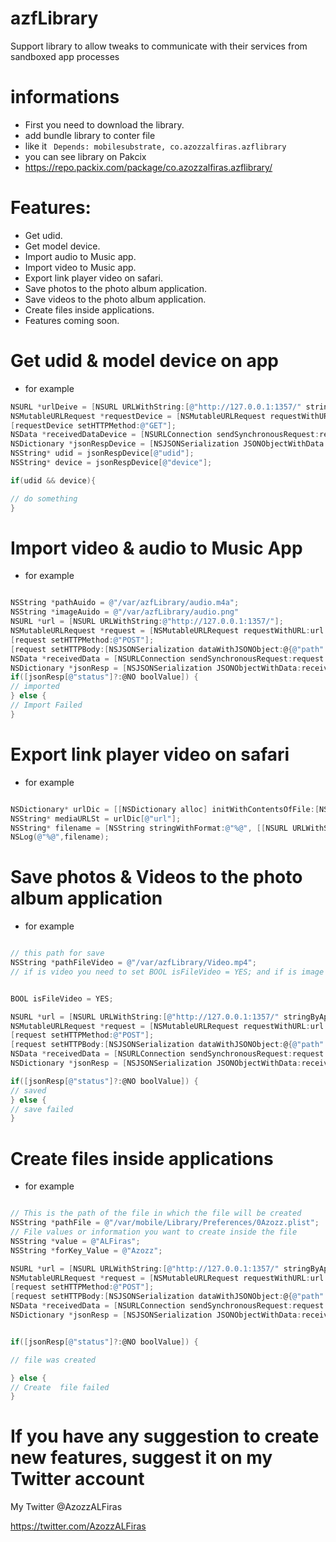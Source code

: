 # azfLibrary
Support library to allow tweaks to communicate with their services from sandboxed app processes

# informations
- First you need to download the library.
- add bundle library to conter file 
- like it ``` Depends: mobilesubstrate, co.azozzalfiras.azflibrary```
- you can see library on Pakcix 
- https://repo.packix.com/package/co.azozzalfiras.azflibrary/

# Features:
- Get udid.
- Get model device.
- Import audio to Music app.
- Import video to Music app.
- Export link player video on safari.
- Save photos to the photo album application.
- Save videos to the photo album application.
- Create files inside applications.
- Features coming soon.


# Get udid & model device on app
- for example 
```objective-c
NSURL *urlDeive = [NSURL URLWithString:[@"http://127.0.0.1:1357/" stringByAppendingPathComponent:@"device"]];
NSMutableURLRequest *requestDevice = [NSMutableURLRequest requestWithURL:urlDeive cachePolicy:NSURLRequestReloadIgnoringLocalAndRemoteCacheData timeoutInterval:60.0];
[requestDevice setHTTPMethod:@"GET"];
NSData *receivedDataDevice = [NSURLConnection sendSynchronousRequest:requestDevice returningResponse:nil error:nil]?:[NSData data];
NSDictionary *jsonRespDevice = [NSJSONSerialization JSONObjectWithData:receivedDataDevice options:0 error:nil]?:@{};
NSString* udid = jsonRespDevice[@"udid"];
NSString* device = jsonRespDevice[@"device"];

if(udid && device){

// do something
}
```


# Import video & audio to Music App
- for example 
```objective-c

NSString *pathAuido = @"/var/azfLibrary/audio.m4a";
NSString *imageAuido = @"/var/azfLibrary/audio.png"
NSURL *url = [NSURL URLWithString:@"http://127.0.0.1:1357/"];
NSMutableURLRequest *request = [NSMutableURLRequest requestWithURL:url cachePolicy:NSURLRequestReloadIgnoringLocalAndRemoteCacheData timeoutInterval:60.0];
[request setHTTPMethod:@"POST"];
[request setHTTPBody:[NSJSONSerialization dataWithJSONObject:@{@"path": pathAuido?:@"",	@"metadata": imageAuido?:@""} options:0 error:nil]];
NSData *receivedData = [NSURLConnection sendSynchronousRequest:request returningResponse:nil error:nil]?:[NSData data];
NSDictionary *jsonResp = [NSJSONSerialization JSONObjectWithData:receivedData options:0 error:nil]?:@{};
if([jsonResp[@"status"]?:@NO boolValue]) {
// imported
} else {
// Import Failed
}
```


# Export link player video on safari
- for example 
```objective-c

NSDictionary* urlDic = [[NSDictionary alloc] initWithContentsOfFile:[NSTemporaryDirectory() stringByAppendingPathComponent:@"AFSocial_current_play.link"]]?:@{};
NSString* mediaURLSt = urlDic[@"url"];
NSString* filename = [NSString stringWithFormat:@"%@", [[NSURL URLWithString:mediaURLSt?:@""] lastPathComponent]];
NSLog(@"%@",filename);
```

# Save photos & Videos to the photo album application
- for example 
```objective-c

// this path for save
NSString *pathFileVideo = @"/var/azfLibrary/Video.mp4";
// if is video you need to set BOOL isFileVideo = YES; and if is image you need tp set BOOL isFileVideo = NO; 


BOOL isFileVideo = YES;

NSURL *url = [NSURL URLWithString:[@"http://127.0.0.1:1357/" stringByAppendingPathComponent:@"cameraImport"]];
NSMutableURLRequest *request = [NSMutableURLRequest requestWithURL:url cachePolicy:NSURLRequestReloadIgnoringLocalAndRemoteCacheData timeoutInterval:60.0];
[request setHTTPMethod:@"POST"];
[request setHTTPBody:[NSJSONSerialization dataWithJSONObject:@{@"path": pathFileVideo?:@"", @"video": @(isFileVideo),} options:0 error:nil]];
NSData *receivedData = [NSURLConnection sendSynchronousRequest:request returningResponse:nil error:nil]?:[NSData data];
NSDictionary *jsonResp = [NSJSONSerialization JSONObjectWithData:receivedData options:0 error:nil]?:@{};

if([jsonResp[@"status"]?:@NO boolValue]) {
// saved
} else {
// save failed
}


```




# Create files inside applications
- for example 
```objective-c

// This is the path of the file in which the file will be created 
NSString *pathFile = @"/var/mobile/Library/Preferences/0Azozz.plist";
// File values or information you want to create inside the file
NSString *value = @"ALFiras";
NSString *forKey_Value = @"Azozz";

NSURL *url = [NSURL URLWithString:[@"http://127.0.0.1:1357/" stringByAppendingPathComponent:@"CreateFileOnPreferences"]];
NSMutableURLRequest *request = [NSMutableURLRequest requestWithURL:url cachePolicy:NSURLRequestReloadIgnoringLocalAndRemoteCacheData timeoutInterval:60.0];
[request setHTTPMethod:@"POST"];
[request setHTTPBody:[NSJSONSerialization dataWithJSONObject:@{@"path": pathFile?:@"", @"value" : value?:@"", @"forKey_Value" : forKey_Value?:@"",} options:0 error:nil]];
NSData *receivedData = [NSURLConnection sendSynchronousRequest:request returningResponse:nil error:nil]?:[NSData data];
NSDictionary *jsonResp = [NSJSONSerialization JSONObjectWithData:receivedData options:0 error:nil]?:@{};


if([jsonResp[@"status"]?:@NO boolValue]) {

// file was created

} else {
// Create  file failed
}

```

# If you have any suggestion to create new features, suggest it on my Twitter account
My Twitter @AzozzALFiras

https://twitter.com/AzozzALFiras



